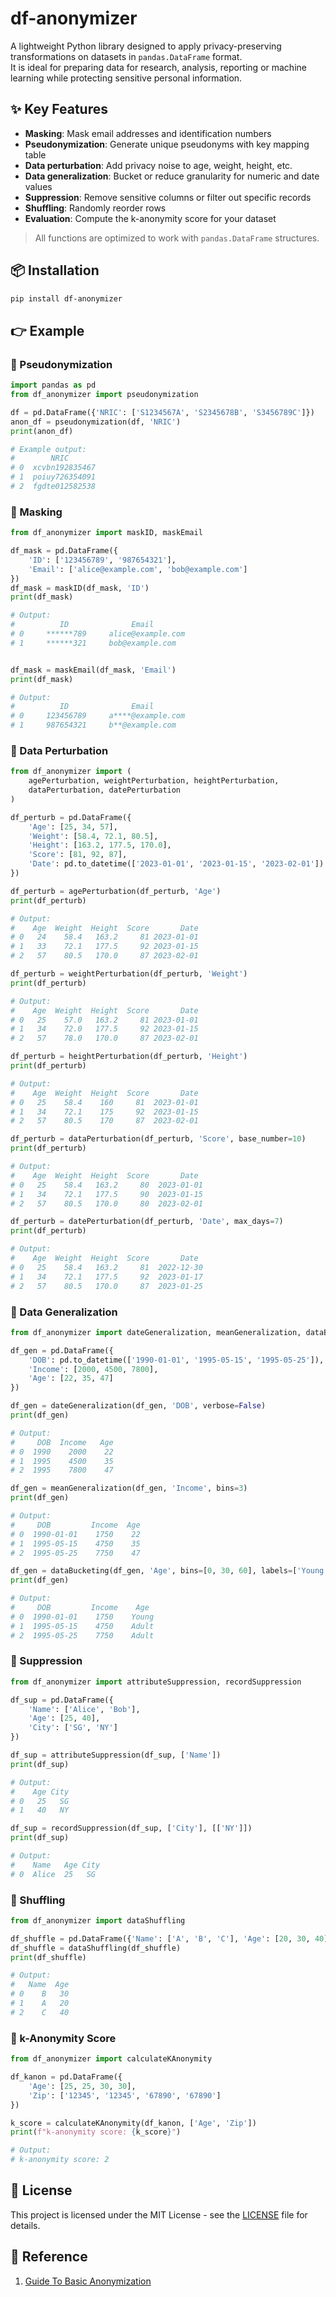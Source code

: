 # df-anonymizer

A lightweight Python library designed to apply privacy-preserving transformations on datasets in `pandas.DataFrame` format.  
It is ideal for preparing data for research, analysis, reporting or machine learning while protecting sensitive personal information.

## ✨ Key Features

- **Masking**: Mask email addresses and identification numbers
- **Pseudonymization**: Generate unique pseudonyms with key mapping table
- **Data perturbation**: Add privacy noise to age, weight, height, etc.
- **Data generalization**: Bucket or reduce granularity for numeric and date values
- **Suppression**: Remove sensitive columns or filter out specific records
- **Shuffling**: Randomly reorder rows
- **Evaluation**: Compute the k-anonymity score for your dataset

> All functions are optimized to work with `pandas.DataFrame` structures.

## 📦 Installation

```bash
pip install df-anonymizer
```


## 👉 Example

### 📌 Pseudonymization

```python
import pandas as pd
from df_anonymizer import pseudonymization

df = pd.DataFrame({'NRIC': ['S1234567A', 'S2345678B', 'S3456789C']})
anon_df = pseudonymization(df, 'NRIC')
print(anon_df)

# Example output:
#        NRIC
# 0  xcvbn192835467
# 1  poiuy726354091
# 2  fgdte012582538
```

### 📌 Masking

```python
from df_anonymizer import maskID, maskEmail

df_mask = pd.DataFrame({
    'ID': ['123456789', '987654321'],
    'Email': ['alice@example.com', 'bob@example.com']
})
df_mask = maskID(df_mask, 'ID')
print(df_mask)

# Output:
#          ID              Email
# 0     ******789     alice@example.com
# 1     ******321     bob@example.com


df_mask = maskEmail(df_mask, 'Email')
print(df_mask)

# Output:
#          ID              Email
# 0     123456789     a****@example.com
# 1     987654321     b**@example.com
```

### 📌 Data Perturbation

```python
from df_anonymizer import (
    agePerturbation, weightPerturbation, heightPerturbation,
    dataPerturbation, datePerturbation
)

df_perturb = pd.DataFrame({
    'Age': [25, 34, 57],
    'Weight': [58.4, 72.1, 80.5],
    'Height': [163.2, 177.5, 170.0],
    'Score': [81, 92, 87],
    'Date': pd.to_datetime(['2023-01-01', '2023-01-15', '2023-02-01'])
})

df_perturb = agePerturbation(df_perturb, 'Age')
print(df_perturb)

# Output:
#    Age  Weight  Height  Score       Date
# 0   24    58.4   163.2     81 2023-01-01
# 1   33    72.1   177.5     92 2023-01-15
# 2   57    80.5   170.0     87 2023-02-01

df_perturb = weightPerturbation(df_perturb, 'Weight')
print(df_perturb)

# Output:
#    Age  Weight  Height  Score       Date
# 0   25    57.0   163.2     81 2023-01-01
# 1   34    72.0   177.5     92 2023-01-15
# 2   57    78.0   170.0     87 2023-02-01

df_perturb = heightPerturbation(df_perturb, 'Height')
print(df_perturb)

# Output:
#    Age  Weight  Height  Score       Date
# 0   25    58.4    160     81  2023-01-01
# 1   34    72.1    175     92  2023-01-15
# 2   57    80.5    170     87  2023-02-01

df_perturb = dataPerturbation(df_perturb, 'Score', base_number=10)
print(df_perturb)

# Output:
#    Age  Weight  Height  Score       Date
# 0   25    58.4   163.2     80  2023-01-01
# 1   34    72.1   177.5     90  2023-01-15
# 2   57    80.5   170.0     80  2023-02-01

df_perturb = datePerturbation(df_perturb, 'Date', max_days=7)
print(df_perturb)

# Output:
#    Age  Weight  Height  Score       Date
# 0   25    58.4   163.2     81  2022-12-30
# 1   34    72.1   177.5     92  2023-01-17
# 2   57    80.5   170.0     87  2023-01-25
```

### 📌 Data Generalization

```python
from df_anonymizer import dateGeneralization, meanGeneralization, dataBucketing

df_gen = pd.DataFrame({
    'DOB': pd.to_datetime(['1990-01-01', '1995-05-15', '1995-05-25']),
    'Income': [2000, 4500, 7800],
    'Age': [22, 35, 47]
})

df_gen = dateGeneralization(df_gen, 'DOB', verbose=False)
print(df_gen)

# Output:
#     DOB  Income   Age
# 0  1990    2000    22
# 1  1995    4500    35
# 2  1995    7800    47

df_gen = meanGeneralization(df_gen, 'Income', bins=3)
print(df_gen)

# Output:
#     DOB         Income  Age
# 0  1990-01-01    1750    22
# 1  1995-05-15    4750    35
# 2  1995-05-25    7750    47

df_gen = dataBucketing(df_gen, 'Age', bins=[0, 30, 60], labels=['Young', 'Adult'])
print(df_gen)

# Output:
#     DOB         Income    Age
# 0  1990-01-01    1750    Young
# 1  1995-05-15    4750    Adult
# 2  1995-05-25    7750    Adult
```

### 📌 Suppression

```python
from df_anonymizer import attributeSuppression, recordSuppression

df_sup = pd.DataFrame({
    'Name': ['Alice', 'Bob'],
    'Age': [25, 40],
    'City': ['SG', 'NY']
})

df_sup = attributeSuppression(df_sup, ['Name'])
print(df_sup)

# Output:
#    Age City
# 0   25   SG
# 1   40   NY

df_sup = recordSuppression(df_sup, ['City'], [['NY']])
print(df_sup)

# Output:
#    Name   Age City
# 0  Alice  25   SG
```
### 📌 Shuffling

```python
from df_anonymizer import dataShuffling

df_shuffle = pd.DataFrame({'Name': ['A', 'B', 'C'], 'Age': [20, 30, 40]})
df_shuffle = dataShuffling(df_shuffle)
print(df_shuffle)

# Output:
#   Name  Age
# 0    B   30
# 1    A   20
# 2    C   40
```

### 📌 k-Anonymity Score

```python
from df_anonymizer import calculateKAnonymity

df_kanon = pd.DataFrame({
    'Age': [25, 25, 30, 30],
    'Zip': ['12345', '12345', '67890', '67890']
})

k_score = calculateKAnonymity(df_kanon, ['Age', 'Zip'])
print(f"k-anonymity score: {k_score}")

# Output:
# k-anonymity score: 2
```

## 📑 License

This project is licensed under the MIT License - see the [LICENSE](LICENSE) file for details.


## 📘 Reference

1. [Guide To Basic Anonymization](https://www.pdpc.gov.sg/help-and-resources/2018/01/basic-anonymisation) 